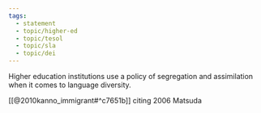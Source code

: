 ```yaml
---
tags:
  - statement
  - topic/higher-ed
  - topic/tesol
  - topic/sla
  - topic/dei
---
```


Higher education institutions use a policy of segregation and assimilation when it comes to language diversity.

[[@2010kanno_immigrant#^c7651b]] citing 2006 Matsuda